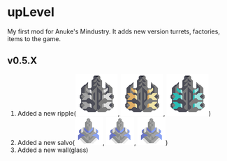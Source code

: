# upLevel
My first mod for Anuke's Mindustry. It adds new version turrets, factories, items to the game.
## v0.5.X
1. Added a new ripple(![steelRipple](https://github.com/pavel-8516/upLevel/blob/master/sprites/blocks/turrets/steelRipple.png), ![goldRipple](https://github.com/pavel-8516/upLevel/blob/master/sprites/blocks/turrets/goldRipple.png), ![diamondRipple](https://github.com/pavel-8516/upLevel/blob/master/sprites/blocks/turrets/diamondRipple.png))
2. Added a new salvo(![steelSalvo](https://github.com/pavel-8516/upLevel/blob/master/sprites/blocks/turrets/steelSalvo.png), ![goldSalvo](https://github.com/pavel-8516/upLevel/blob/master/sprites/blocks/turrets/steelSalvo.png), ![diamondSalvo](https://github.com/pavel-8516/upLevel/blob/master/sprites/blocks/turrets/steelSalvo.png))
3. Added a new wall(glass)
